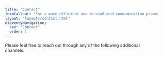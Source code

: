 ```yaml
---
title: "Contact"
formCallout: "For a more efficient and streamlined communication process, we encourage you to utilize our contact form below."
layout: "layouts/contact.html"
eleventyNavigation:
  key: "Contact"
  order: 1
---
```


Please feel free to reach out through any of the following additional channels:

